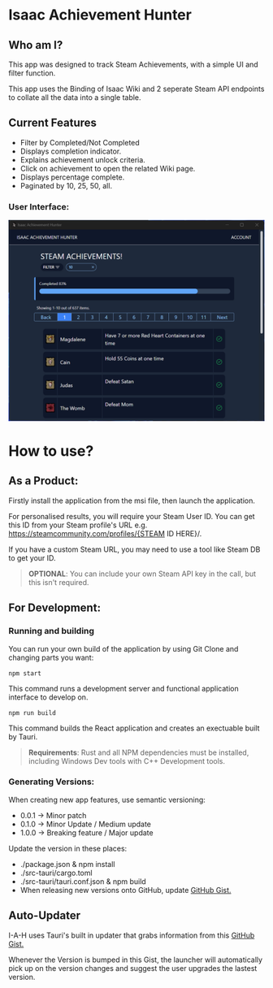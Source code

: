 # Isaac Achievement Hunter

## Who am I?

This app was designed to track Steam Achievements, with a simple UI and filter function.

This app uses the Binding of Isaac Wiki and 2 seperate Steam API endpoints to collate all the data into a single table.

## Current Features

-   Filter by Completed/Not Completed
-   Displays completion indicator.
-   Explains achievement unlock criteria.
-   Click on achievement to open the related Wiki page.
-   Displays percentage complete.
-   Paginated by 10, 25, 50, all.

### User Interface:

![Isaac Achievement UI](./public/app-appearance.png)

# How to use?

## As a Product:

Firstly install the application from the msi file, then launch the application.

For personalised results, you will require your Steam User ID. You can get this ID from your Steam profile's URL e.g. https://steamcommunity.com/profiles/{STEAM ID HERE}/.

If you have a custom Steam URL, you may need to use a tool like Steam DB to get your ID.

> **OPTIONAL**: You can include your own Steam API key in the call, but this isn't required.

## For Development:

### Running and building

You can run your own build of the application by using Git Clone and changing parts you want:

```
npm start
```

This command runs a development server and functional application interface to develop on.

```
npm run build
```

This command builds the React application and creates an exectuable built by Tauri.

> **Requirements**: Rust and all NPM dependencies must be installed, including Windows Dev tools with C++ Development tools.

### Generating Versions:

When creating new app features, use semantic versioning:

-   0.0.1 -> Minor patch
-   0.1.0 -> Minor Update / Medium update
-   1.0.0 -> Breaking feature / Major update

Update the version in these places:

-   ./package.json & npm install
-   ./src-tauri/cargo.toml
-   ./src-tauri/tauri.conf.json & npm build
-   When releasing new versions onto GitHub, update [GitHub Gist.](#auto-updater)

## Auto-Updater

I-A-H uses Tauri's built in updater that grabs information from this [GitHub Gist.](https://gist.githubusercontent.com/incendiarybean/d3870a1b591ff30a9ea9f26f9a7e6b3c/raw/2c0a0feeb3615a94395d19d7c6cea3cf8a9f4359/iah-au.json)

Whenever the Version is bumped in this Gist, the launcher will automatically pick up on the version changes and suggest the user upgrades the lastest version.
